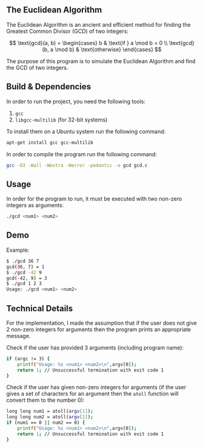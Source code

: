 ## The Euclidean Algorithm

The Euclidean Algorithm is an ancient and efficient method for finding the Greatest Common Divisor (GCD) of two integers:

$$
\text{gcd}(a, b) =
\begin{cases}
b & \text{if } a \mod b = 0 \\
\text{gcd}(b, a \mod b) & \text{otherwise}
\end{cases}
$$

The purpose of this program is to simulate the Euclidean Algorithm and find the GCD of two integers.

## Build & Dependencies

In order to run the project, you need the following tools:
1) `gcc`
2) `libgcc-multilib` (for 32-bit systems)

To install them on a Ubuntu system run the following command:

```sh 
apt-get install gcc gcc-multilib 
```

In order to compile the program run the following command:

```sh 
gcc -O3 -Wall -Wextra -Werror -pedantic -o gcd gcd.c
```

## Usage

In order for the program to run, it must be executed with two non-zero integers as arguments:

```sh
./gcd <num1> <num2>
```

## Demo

Example:

```sh
$ ./gcd 36 7
gcd(36, 7) = 1
$ ./gcd -42 9
gcd(-42, 9) = 3
$ ./gcd 1 2 3
Usage: ./gcd <num1> <num2>
```

## Technical Details

For the implementation, I made the assumption that if the user does not give 2 non-zero integers for arguments then the program prints an appropriate message. 

Check if the user has provided 3 arguments (including program name):

```sh
if (argc != 3) {
    printf("Usage: %s <num1> <num2>\n",argv[0]);
    return 1; // Unsuccessful termination with exit code 1
}
```

Check if the user has given non-zero integers for arguments (if the user gives a set of characters for an argument then the `atoll` function will convert them to the number 0):

```sh
long long num1 = atoll(argv[1]);
long long num2 = atoll(argv[2]);
if (num1 == 0 || num2 == 0) {
    printf("Usage: %s <num1> <num2>\n",argv[0]);
    return 1; // Unsuccessful termination with exit code 1
}
```

